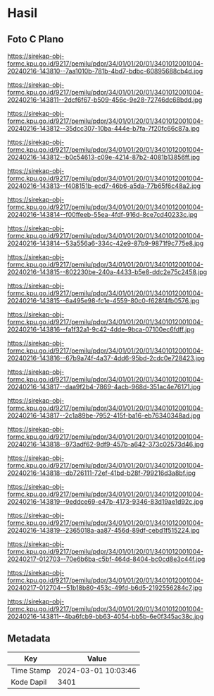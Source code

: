 # Hasil

## Foto C Plano

https://sirekap-obj-formc.kpu.go.id/9217/pemilu/pdpr/34/01/01/20/01/3401012001004-20240216-143810--7aa1010b-781b-4bd7-bdbc-60895688cb4d.jpg

https://sirekap-obj-formc.kpu.go.id/9217/pemilu/pdpr/34/01/01/20/01/3401012001004-20240216-143811--2dcf6f67-b509-456c-9e28-72746dc68bdd.jpg

https://sirekap-obj-formc.kpu.go.id/9217/pemilu/pdpr/34/01/01/20/01/3401012001004-20240216-143812--35dcc307-10ba-444e-b7fa-7f20fc66c87a.jpg

https://sirekap-obj-formc.kpu.go.id/9217/pemilu/pdpr/34/01/01/20/01/3401012001004-20240216-143812--b0c54613-c09e-4214-87b2-4081b13856ff.jpg

https://sirekap-obj-formc.kpu.go.id/9217/pemilu/pdpr/34/01/01/20/01/3401012001004-20240216-143813--f408151b-ecd7-46b6-a5da-77b65f6c48a2.jpg

https://sirekap-obj-formc.kpu.go.id/9217/pemilu/pdpr/34/01/01/20/01/3401012001004-20240216-143814--f00ffeeb-55ea-4fdf-916d-8ce7cd40233c.jpg

https://sirekap-obj-formc.kpu.go.id/9217/pemilu/pdpr/34/01/01/20/01/3401012001004-20240216-143814--53a556a6-334c-42e9-87b9-9871f9c775e8.jpg

https://sirekap-obj-formc.kpu.go.id/9217/pemilu/pdpr/34/01/01/20/01/3401012001004-20240216-143815--802230be-240a-4433-b5e8-ddc2e75c2458.jpg

https://sirekap-obj-formc.kpu.go.id/9217/pemilu/pdpr/34/01/01/20/01/3401012001004-20240216-143815--6a495e98-fc1e-4559-80c0-f628f4fb0576.jpg

https://sirekap-obj-formc.kpu.go.id/9217/pemilu/pdpr/34/01/01/20/01/3401012001004-20240216-143816--fa1f32a1-9c42-4dde-9bca-07100ec6fdff.jpg

https://sirekap-obj-formc.kpu.go.id/9217/pemilu/pdpr/34/01/01/20/01/3401012001004-20240216-143816--67b9a74f-4a37-4dd6-95bd-2cdc0e728423.jpg

https://sirekap-obj-formc.kpu.go.id/9217/pemilu/pdpr/34/01/01/20/01/3401012001004-20240216-143817--daa9f2b4-7869-4acb-968d-351ac4e76171.jpg

https://sirekap-obj-formc.kpu.go.id/9217/pemilu/pdpr/34/01/01/20/01/3401012001004-20240216-143817--2c1a89be-7952-415f-ba16-eb76340348ad.jpg

https://sirekap-obj-formc.kpu.go.id/9217/pemilu/pdpr/34/01/01/20/01/3401012001004-20240216-143818--973adf62-9df9-457b-a642-373c02573d46.jpg

https://sirekap-obj-formc.kpu.go.id/9217/pemilu/pdpr/34/01/01/20/01/3401012001004-20240216-143818--db726111-72ef-41bd-b28f-799216d3a8bf.jpg

https://sirekap-obj-formc.kpu.go.id/9217/pemilu/pdpr/34/01/01/20/01/3401012001004-20240216-143819--9eddce69-e47b-4173-9346-83d19ae1d92c.jpg

https://sirekap-obj-formc.kpu.go.id/9217/pemilu/pdpr/34/01/01/20/01/3401012001004-20240216-143819--2365018a-aa87-456d-89df-cebd1f515224.jpg

https://sirekap-obj-formc.kpu.go.id/9217/pemilu/pdpr/34/01/01/20/01/3401012001004-20240217-012703--70e6b6ba-c5bf-464d-8404-bc0cd8e3c44f.jpg

https://sirekap-obj-formc.kpu.go.id/9217/pemilu/pdpr/34/01/01/20/01/3401012001004-20240217-012704--51b18b80-453c-49fd-b6d5-2192556284c7.jpg

https://sirekap-obj-formc.kpu.go.id/9217/pemilu/pdpr/34/01/01/20/01/3401012001004-20240216-143811--4ba6fcb9-bb63-4054-bb5b-6e0f345ac38c.jpg


## Metadata

| Key        | Value               |
| ---------- | ------------------- |
| Time Stamp | 2024-03-01 10:03:46 |
| Kode Dapil | 3401                |



